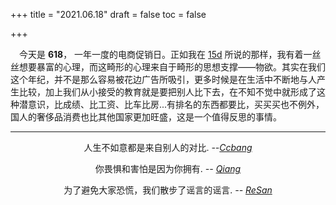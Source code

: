 +++
title = "2021.06.18"
draft = false
toc = false

+++



&emsp;今天是 **618**， 一年一度的电商促销日。正如我在 [15d](/daily/15d) 所说的那样，我有着一丝丝想要暴富的心理，而这畸形的心理来自于畸形的思想支撑——物欲。其实在我们这个年纪，并不是那么容易被花边广告所吸引，更多时候是在生活中不断地与人产生比较，加上我们从小接受的教育就是要把别人比下去，在不知不觉中就形成了这种潜意识，比成绩、比工资、比车比房...有排名的东西都要比，买买买也不例外，国人的奢侈品消费也比其他国家更加旺盛，这是一个值得反思的事情。

---

<div style="
            text-align:center;
            ">

人生不如意都是来自别人的对比.   *--[Ccbang](https://www.skir.cc/)*

你畏惧和害怕是因为你拥有.    *-- [Qiang](http://rcvcz.com/)*

为了避免大家恐慌，我们散步了谣言的谣言.   *-- [ReSan](https://xulin.me/)*

</div>


